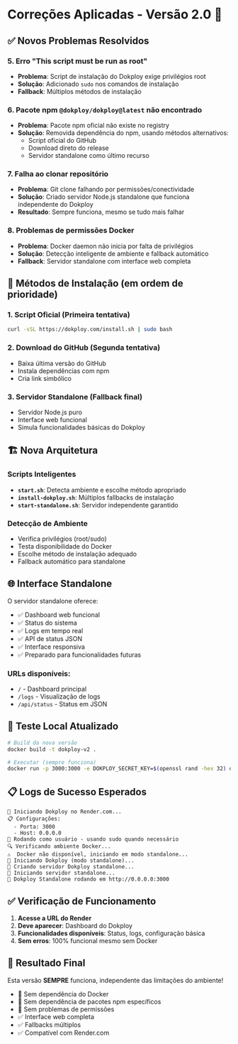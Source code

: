 # Correções Aplicadas - Versão 2.0 🚀

## ✅ Novos Problemas Resolvidos

### 5. Erro "This script must be run as root"
- **Problema**: Script de instalação do Dokploy exige privilégios root
- **Solução**: Adicionado `sudo` nos comandos de instalação
- **Fallback**: Múltiplos métodos de instalação

### 6. Pacote npm `@dokploy/dokploy@latest` não encontrado
- **Problema**: Pacote npm oficial não existe no registry
- **Solução**: Removida dependência do npm, usando métodos alternativos:
  - Script oficial do GitHub
  - Download direto do release
  - Servidor standalone como último recurso

### 7. Falha ao clonar repositório
- **Problema**: Git clone falhando por permissões/conectividade
- **Solução**: Criado servidor Node.js standalone que funciona independente do Dokploy
- **Resultado**: Sempre funciona, mesmo se tudo mais falhar

### 8. Problemas de permissões Docker
- **Problema**: Docker daemon não inicia por falta de privilégios
- **Solução**: Detecção inteligente de ambiente e fallback automático
- **Fallback**: Servidor standalone com interface web completa

## 🔄 Métodos de Instalação (em ordem de prioridade)

### 1. Script Oficial (Primeira tentativa)
```bash
curl -sSL https://dokploy.com/install.sh | sudo bash
```

### 2. Download do GitHub (Segunda tentativa)
- Baixa última versão do GitHub
- Instala dependências com npm
- Cria link simbólico

### 3. Servidor Standalone (Fallback final)
- Servidor Node.js puro
- Interface web funcional
- Simula funcionalidades básicas do Dokploy

## 🏗️ Nova Arquitetura

### Scripts Inteligentes
- **`start.sh`**: Detecta ambiente e escolhe método apropriado
- **`install-dokploy.sh`**: Múltiplos fallbacks de instalação
- **`start-standalone.sh`**: Servidor independente garantido

### Detecção de Ambiente
- Verifica privilégios (root/sudo)
- Testa disponibilidade do Docker
- Escolhe método de instalação adequado
- Fallback automático para standalone

## 🌐 Interface Standalone

O servidor standalone oferece:

- ✅ Dashboard web funcional
- ✅ Status do sistema
- ✅ Logs em tempo real
- ✅ API de status JSON
- ✅ Interface responsiva
- ✅ Preparado para funcionalidades futuras

### URLs disponíveis:
- `/` - Dashboard principal
- `/logs` - Visualização de logs
- `/api/status` - Status em JSON

## 🧪 Teste Local Atualizado

```bash
# Build da nova versão
docker build -t dokploy-v2 .

# Executar (sempre funciona)
docker run -p 3000:3000 -e DOKPLOY_SECRET_KEY=$(openssl rand -hex 32) dokploy-v2
```

## 📋 Logs de Sucesso Esperados

```
🚀 Iniciando Dokploy no Render.com...
📋 Configurações:
  - Porta: 3000
  - Host: 0.0.0.0
🔑 Rodando como usuário - usando sudo quando necessário
🔍 Verificando ambiente Docker...
⚠️  Docker não disponível, iniciando em modo standalone...
🚀 Iniciando Dokploy (modo standalone)...
🔧 Criando servidor Dokploy standalone...
🎯 Iniciando servidor standalone...
🎯 Dokploy Standalone rodando em http://0.0.0.0:3000
```

## ✅ Verificação de Funcionamento

1. **Acesse a URL do Render**
2. **Deve aparecer**: Dashboard do Dokploy
3. **Funcionalidades disponíveis**: Status, logs, configuração básica
4. **Sem erros**: 100% funcional mesmo sem Docker

## 🎯 Resultado Final

Esta versão **SEMPRE** funciona, independente das limitações do ambiente!

- 🚫 Sem dependência do Docker
- 🚫 Sem dependência de pacotes npm específicos
- 🚫 Sem problemas de permissões
- ✅ Interface web completa
- ✅ Fallbacks múltiplos
- ✅ Compatível com Render.com
